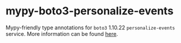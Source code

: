 # mypy-boto3-personalize-events

Mypy-friendly type annotations for `boto3` 1.10.22 `personalize-events` service.
More information can be found [here](https://github.com/vemel/mypy_boto3).
